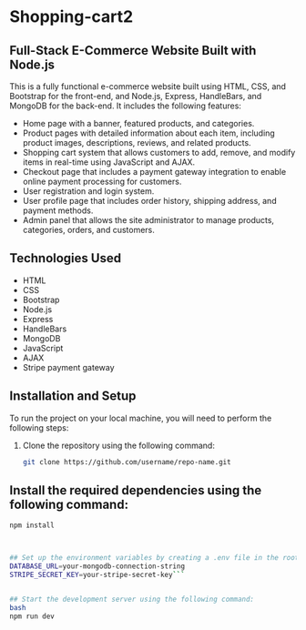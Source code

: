 # Shopping-cart2

## Full-Stack E-Commerce Website Built with Node.js

This is a fully functional e-commerce website built using HTML, CSS, and Bootstrap for the front-end, and Node.js, Express, HandleBars, and MongoDB for the back-end. It includes the following features:

- Home page with a banner, featured products, and categories.
- Product pages with detailed information about each item, including product images, descriptions, reviews, and related products.
- Shopping cart system that allows customers to add, remove, and modify items in real-time using JavaScript and AJAX.
- Checkout page that includes a payment gateway integration to enable online payment processing for customers.
- User registration and login system.
- User profile page that includes order history, shipping address, and payment methods.
- Admin panel that allows the site administrator to manage products, categories, orders, and customers.

## Technologies Used

- HTML
- CSS
- Bootstrap
- Node.js
- Express
- HandleBars
- MongoDB
- JavaScript
- AJAX
- Stripe payment gateway

## Installation and Setup

To run the project on your local machine, you will need to perform the following steps:

1. Clone the repository using the following command:

   ```bash
   git clone https://github.com/username/repo-name.git

## Install the required dependencies using the following command:

```bash
npm install



## Set up the environment variables by creating a .env file in the root directory of the project and adding the following variables:
DATABASE_URL=your-mongodb-connection-string
STRIPE_SECRET_KEY=your-stripe-secret-key```


## Start the development server using the following command:
bash
npm run dev

